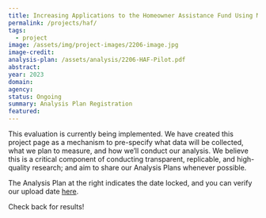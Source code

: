 ```yaml
---
title: Increasing Applications to the Homeowner Assistance Fund Using Mailers - Pilot
permalink: /projects/haf/
tags: 
  - project
image: /assets/img/project-images/2206-image.jpg
image-credit:  
analysis-plan: /assets/analysis/2206-HAF-Pilot.pdf
abstract: 
year: 2023 
domain: 
agency: 
status: Ongoing
summary: Analysis Plan Registration
featured: 
---
```

This evaluation is currently being implemented. We have created this project page as a mechanism to pre-specify what data will be collected, what we plan to measure, and how we’ll conduct our analysis. We believe this is a critical component of conducting transparent, replicable, and high-quality research; and aim to share our Analysis Plans whenever possible.

The Analysis Plan at the right indicates the date locked, and you can verify our upload date <a class="usa-link usa-link--external" href="https://github.com/gsa-oes/office-of-evaluation-sciences/commits/master/assets/analysis/2206-HAF-Pilot.pdf">here</a>. 

Check back for results!
